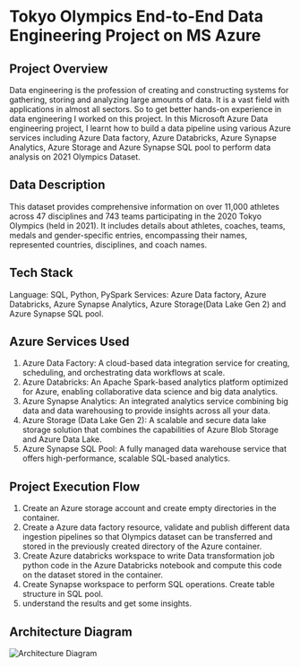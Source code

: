 # Tokyo Olympics End-to-End Data Engineering Project on MS Azure
## Project Overview
Data engineering is the profession of creating and constructing systems for gathering, storing and analyzing large amounts of data. It is a vast field with applications in almost all sectors. So to get better hands-on experience in data engineering I worked on this project. In this Microsoft Azure Data engineering project, I learnt how to build a data pipeline using various Azure services including Azure Data factory, Azure Databricks, Azure Synapse Analytics, Azure Storage and Azure Synapse SQL pool to perform data analysis on 2021 Olympics Dataset.
## Data Description
This dataset provides comprehensive information on over 11,000 athletes across 47 disciplines and 743 teams participating in the 2020 Tokyo Olympics (held in 2021). It includes details about athletes, coaches, teams, medals and gender-specific entries, encompassing their names, represented countries, disciplines, and coach names.
## Tech Stack
Language: SQL, Python, PySpark
Services: Azure Data factory, Azure Databricks, Azure Synapse Analytics, Azure Storage(Data Lake Gen 2) and Azure Synapse SQL pool. 
## Azure Services Used 
1. Azure Data Factory: A cloud-based data integration service for creating, scheduling, and orchestrating data workflows at scale.
2. Azure Databricks: An Apache Spark-based analytics platform optimized for Azure, enabling collaborative data science and big data analytics.
3. Azure Synapse Analytics: An integrated analytics service combining big data and data warehousing to provide insights across all your data.
4. Azure Storage (Data Lake Gen 2): A scalable and secure data lake storage solution that combines the capabilities of Azure Blob Storage and Azure Data Lake.
5. Azure Synapse SQL Pool: A fully managed data warehouse service that offers high-performance, scalable SQL-based analytics.
## Project Execution Flow
1. Create an Azure storage account and create empty directories in the container.
2. Create a Azure data factory resource, validate and publish different data ingestion pipelines so that Olympics dataset can be transferred and stored in the previously created directory of the Azure container.
3. Create Azure databricks workspace to write Data transformation job python code in the Azure Databricks notebook and compute this code on the dataset stored in the container.
4. Create Synapse workspace to perform SQL operations. Create table structure in SQL pool.
5. understand the results and get some insights.

## Architecture Diagram
![Architecture Diagram]()
